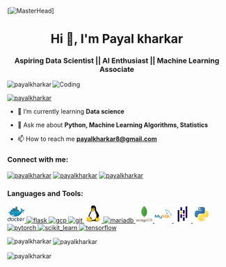 [![MasterHead](https://1.bp.blogspot.com/-7A4WynwLsM...)]
<h1 align="center">Hi 👋, I'm Payal kharkar</h1>
<h3 align="center">Aspiring Data Scientist || AI Enthusiast || Machine Learning Associate</h3>
<img align="right" alt="Coding" width="400" src="https://tenor.com/view/programming-gif-25868426">

<p align="left"> <img src="https://komarev.com/ghpvc/?username=payalkharkar&label=Profile%20views&color=0e75b6&style=flat" alt="payalkharkar" /> </p>

<p align="left"> <a href="https://twitter.com/payalkharkar" target="blank"><img src="https://img.shields.io/twitter/follow/payalkharkar?logo=twitter&style=for-the-badge" alt="payalkharkar" /></a> </p>

- 🌱 I’m currently learning **Data science**

- 💬 Ask me about **Python, Machine Learning Algorithms, Statistics**

- 📫 How to reach me **payalkharkar8@gmail.com**

<h3 align="left">Connect with me:</h3>
<p align="left">
<a href="https://twitter.com/payalkharkar" target="blank"><img align="center" src="https://raw.githubusercontent.com/rahuldkjain/github-profile-readme-generator/master/src/images/icons/Social/twitter.svg" alt="payalkharkar" height="30" width="40" /></a>
<a href="https://linkedin.com/in/payalkharkar" target="blank"><img align="center" src="https://raw.githubusercontent.com/rahuldkjain/github-profile-readme-generator/master/src/images/icons/Social/linked-in-alt.svg" alt="payalkharkar" height="30" width="40" /></a>
<a href="https://kaggle.com/payalkharkar" target="blank"><img align="center" src="https://raw.githubusercontent.com/rahuldkjain/github-profile-readme-generator/master/src/images/icons/Social/kaggle.svg" alt="payalkharkar" height="30" width="40" /></a>
</p>

<h3 align="left">Languages and Tools:</h3>
<p align="left"> <a href="https://www.docker.com/" target="_blank" rel="noreferrer"> <img src="https://raw.githubusercontent.com/devicons/devicon/master/icons/docker/docker-original-wordmark.svg" alt="docker" width="40" height="40"/> </a> <a href="https://flask.palletsprojects.com/" target="_blank" rel="noreferrer"> <img src="https://www.vectorlogo.zone/logos/pocoo_flask/pocoo_flask-icon.svg" alt="flask" width="40" height="40"/> </a> <a href="https://cloud.google.com" target="_blank" rel="noreferrer"> <img src="https://www.vectorlogo.zone/logos/google_cloud/google_cloud-icon.svg" alt="gcp" width="40" height="40"/> </a> <a href="https://git-scm.com/" target="_blank" rel="noreferrer"> <img src="https://www.vectorlogo.zone/logos/git-scm/git-scm-icon.svg" alt="git" width="40" height="40"/> </a> <a href="https://www.linux.org/" target="_blank" rel="noreferrer"> <img src="https://raw.githubusercontent.com/devicons/devicon/master/icons/linux/linux-original.svg" alt="linux" width="40" height="40"/> </a> <a href="https://mariadb.org/" target="_blank" rel="noreferrer"> <img src="https://www.vectorlogo.zone/logos/mariadb/mariadb-icon.svg" alt="mariadb" width="40" height="40"/> </a> <a href="https://www.mongodb.com/" target="_blank" rel="noreferrer"> <img src="https://raw.githubusercontent.com/devicons/devicon/master/icons/mongodb/mongodb-original-wordmark.svg" alt="mongodb" width="40" height="40"/> </a> <a href="https://www.mysql.com/" target="_blank" rel="noreferrer"> <img src="https://raw.githubusercontent.com/devicons/devicon/master/icons/mysql/mysql-original-wordmark.svg" alt="mysql" width="40" height="40"/> </a> <a href="https://pandas.pydata.org/" target="_blank" rel="noreferrer"> <img src="https://raw.githubusercontent.com/devicons/devicon/2ae2a900d2f041da66e950e4d48052658d850630/icons/pandas/pandas-original.svg" alt="pandas" width="40" height="40"/> </a> <a href="https://www.python.org" target="_blank" rel="noreferrer"> <img src="https://raw.githubusercontent.com/devicons/devicon/master/icons/python/python-original.svg" alt="python" width="40" height="40"/> </a> <a href="https://pytorch.org/" target="_blank" rel="noreferrer"> <img src="https://www.vectorlogo.zone/logos/pytorch/pytorch-icon.svg" alt="pytorch" width="40" height="40"/> </a> <a href="https://scikit-learn.org/" target="_blank" rel="noreferrer"> <img src="https://upload.wikimedia.org/wikipedia/commons/0/05/Scikit_learn_logo_small.svg" alt="scikit_learn" width="40" height="40"/> </a> <a href="https://www.tensorflow.org" target="_blank" rel="noreferrer"> <img src="https://www.vectorlogo.zone/logos/tensorflow/tensorflow-icon.svg" alt="tensorflow" width="40" height="40"/> </a> </p>

<p><img align="left" src="https://github-readme-stats.vercel.app/api/top-langs?username=payalkharkar&show_icons=true&locale=en&layout=compact" alt="payalkharkar" /></p>

<p>&nbsp;<img align="center" src="https://github-readme-stats.vercel.app/api?username=payalkharkar&show_icons=true&locale=en" alt="payalkharkar" /></p>

<p><img align="center" src="https://github-readme-streak-stats.herokuapp.com/?user=payalkharkar&" alt="payalkharkar" /></p

